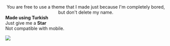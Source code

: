 <center>You are free to use a theme that I made just because I'm completely bored, but don't delete my name.</center>
<b>Made using Turkish</b><br>
Just give me a <b>Star</b><br>
Not compatible with mobile.

<img src="https://i.imgur.com/HHV7Aif.png"></img>
